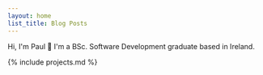 ```yaml
---
layout: home
list_title: Blog Posts
---
```


Hi, I'm Paul 👋 I'm a BSc. Software Development graduate based in Ireland.

{% include projects.md %}
